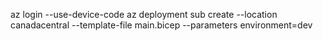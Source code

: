 az login --use-device-code
az deployment sub create --location canadacentral --template-file main.bicep --parameters environment=dev
